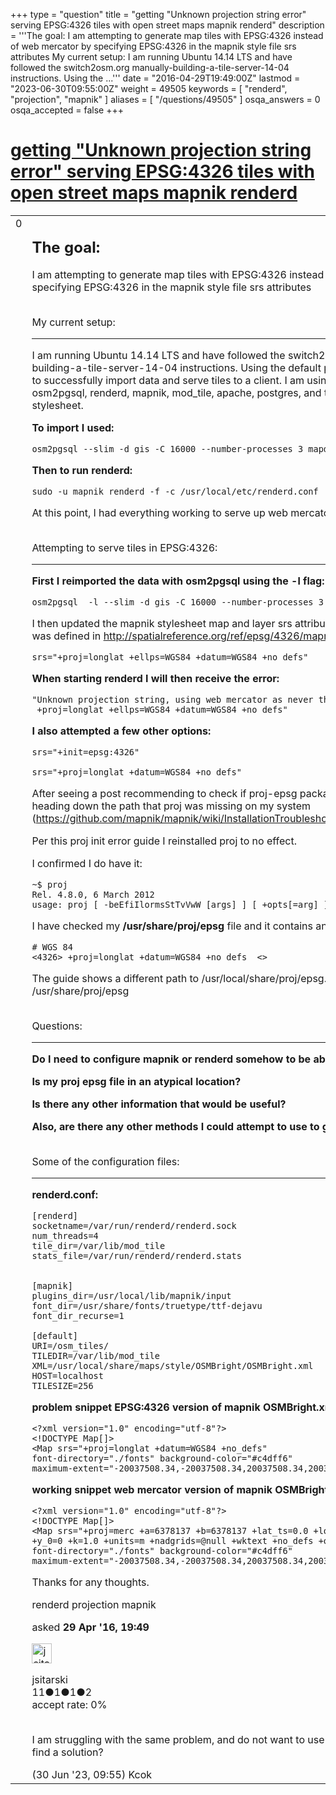 +++
type = "question"
title = "getting &quot;Unknown projection string error&quot; serving EPSG:4326 tiles with open street maps mapnik renderd"
description = '''The goal: I am attempting to generate map tiles with EPSG:4326 instead of web mercator by specifying EPSG:4326 in the mapnik style file srs attributes  My current setup:  I am running Ubuntu 14.14 LTS and have followed the switch2osm.org manually-building-a-tile-server-14-04 instructions. Using the ...'''
date = "2016-04-29T19:49:00Z"
lastmod = "2023-06-30T09:55:00Z"
weight = 49505
keywords = [ "renderd", "projection", "mapnik" ]
aliases = [ "/questions/49505" ]
osqa_answers = 0
osqa_accepted = false
+++

<div class="headNormal">

# [getting "Unknown projection string error" serving EPSG:4326 tiles with open street maps mapnik renderd](/questions/49505/getting-unknown-projection-string-error-serving-epsg4326-tiles-with-open-street-maps-mapnik-renderd)

</div>

<div id="main-body">

<div id="askform">

<table id="question-table" style="width:100%;">
<colgroup>
<col style="width: 50%" />
<col style="width: 50%" />
</colgroup>
<tbody>
<tr>
<td style="width: 30px; vertical-align: top"><div class="vote-buttons">
<span id="post-49505-upvote" class="ajax-command post-vote up" rel="nofollow" title="I like this post (click again to cancel)"> </span>
<div id="post-49505-score" class="post-score" title="current number of votes">
0
</div>
<span id="post-49505-downvote" class="ajax-command post-vote down" rel="nofollow" title="I dont like this post (click again to cancel)"> </span> <span id="favorite-mark" class="ajax-command favorite-mark" rel="nofollow" title="mark/unmark this question as favorite (click again to cancel)"> </span>
<div id="favorite-count" class="favorite-count">
&#10;</div>
</div></td>
<td><div id="item-right">
<div class="question-body">
<h2 id="the-goal">The goal:</h2>
<p>I am attempting to generate map tiles with EPSG:4326 instead of web mercator by specifying EPSG:4326 in the mapnik style file srs attributes</p>
<p><br />
My current setup:</p>
<hr />
<p>I am running Ubuntu 14.14 LTS and have followed the switch2osm.org manually-building-a-tile-server-14-04 instructions. Using the default projection, I was able to successfully import data and serve tiles to a client. I am using the stack of osm2pgsql, renderd, mapnik, mod_tile, apache, postgres, and the OSM Bright stylesheet.</p>
<p><strong>To import I used:</strong></p>
<pre><code>osm2pgsql --slim -d gis -C 16000 --number-processes 3 mapdata.osm.pbf</code></pre>
<p><strong>Then to run renderd:</strong></p>
<pre><code>sudo -u mapnik renderd -f -c /usr/local/etc/renderd.conf</code></pre>
<p>At this point, I had everything working to serve up web mercator.</p>
<p><br />
Attempting to serve tiles in EPSG:4326:</p>
<hr />
<p><strong>First I reimported the data with osm2pgsql using the -l flag:</strong></p>
<pre><code>osm2pgsql  -l --slim -d gis -C 16000 --number-processes 3 mapdata.osm.pbf</code></pre>
<p>I then updated the mapnik stylesheet map and layer srs attributes to match what was defined in <a href="http://spatialreference.org/ref/epsg/4326/mapnik/">http://spatialreference.org/ref/epsg/4326/mapnik/</a></p>
<pre><code>srs=&quot;+proj=longlat +ellps=WGS84 +datum=WGS84 +no_defs&quot;</code></pre>
<p><strong>When starting renderd I will then receive the error:</strong></p>
<pre><code>&quot;Unknown projection string, using web mercator as never the less.
 +proj=longlat +ellps=WGS84 +datum=WGS84 +no_defs&quot;</code></pre>
<p><strong>I also attempted a few other options:</strong></p>
<pre><code>srs=&quot;+init=epsg:4326&quot;
&#10;srs=&quot;+proj=longlat +datum=WGS84 +no_defs&quot;</code></pre>
<p>After seeing a post recommending to check if proj-epsg package is installed, I was heading down the path that proj was missing on my system (<a href="https://github.com/mapnik/mapnik/wiki/InstallationTroubleshooting#proj_init_error)">https://github.com/mapnik/mapnik/wiki/InstallationTroubleshooting#proj_init_error)</a></p>
<p>Per this proj init error guide I reinstalled proj to no effect.</p>
<p>I confirmed I do have it:</p>
<pre><code>~$ proj
Rel. 4.8.0, 6 March 2012
usage: proj [ -beEfiIlormsStTvVwW [args] ] [ +opts[=arg] ] [ files ]</code></pre>
<p>I have checked my <strong>/usr/share/proj/epsg</strong> file and it contains an entry:</p>
<pre><code># WGS 84
&lt;4326&gt; +proj=longlat +datum=WGS84 +no_defs  &lt;&gt;</code></pre>
<p>The guide shows a different path to /usr/local/share/proj/epsg. On my system it is /usr/share/proj/epsg</p>
<p><br />
Questions:</p>
<hr />
<p><strong>Do I need to configure mapnik or renderd somehow to be able to use proj?</strong></p>
<p><strong>Is my proj epsg file in an atypical location?</strong></p>
<p><strong>Is there any other information that would be useful?</strong></p>
<p><strong>Also, are there any other methods I could attempt to use to get finer debugging?</strong></p>
<p><br />
Some of the configuration files:</p>
<hr />
<p><strong>renderd.conf:</strong></p>
<pre><code>[renderd]
socketname=/var/run/renderd/renderd.sock
num_threads=4
tile_dir=/var/lib/mod_tile
stats_file=/var/run/renderd/renderd.stats
&#10;
[mapnik]
plugins_dir=/usr/local/lib/mapnik/input
font_dir=/usr/share/fonts/truetype/ttf-dejavu
font_dir_recurse=1
&#10;[default]
URI=/osm_tiles/
TILEDIR=/var/lib/mod_tile
XML=/usr/local/share/maps/style/OSMBright/OSMBright.xml
HOST=localhost
TILESIZE=256</code></pre>
<p><strong>problem snippet EPSG:4326 version of mapnik OSMBright.xml:</strong></p>
<pre><code>&lt;?xml version=&quot;1.0&quot; encoding=&quot;utf-8&quot;?&gt;
&lt;!DOCTYPE Map[]&gt;
&lt;Map srs=&quot;+proj=longlat +datum=WGS84 +no_defs&quot; 
font-directory=&quot;./fonts&quot; background-color=&quot;#c4dff6&quot;
maximum-extent=&quot;-20037508.34,-20037508.34,20037508.34,20037508.34&quot;&gt;</code></pre>
<p><strong>working snippet web mercator version of mapnik OSMBright.xml:</strong></p>
<pre><code>&lt;?xml version=&quot;1.0&quot; encoding=&quot;utf-8&quot;?&gt;
&lt;!DOCTYPE Map[]&gt;
&lt;Map srs=&quot;+proj=merc +a=6378137 +b=6378137 +lat_ts=0.0 +lon_0=0.0 +x_0=0.0 +y_0=0 +k=1.0 +units=m +nadgrids=@null +wktext +no_defs +over&quot; 
font-directory=&quot;./fonts&quot; background-color=&quot;#c4dff6&quot;
maximum-extent=&quot;-20037508.34,-20037508.34,20037508.34,20037508.34&quot;&gt;</code></pre>
<p>Thanks for any thoughts.</p>
</div>
<div id="question-tags" class="tags-container tags">
<span class="post-tag tag-link-renderd" rel="tag" title="see questions tagged &#39;renderd&#39;">renderd</span> <span class="post-tag tag-link-projection" rel="tag" title="see questions tagged &#39;projection&#39;">projection</span> <span class="post-tag tag-link-mapnik" rel="tag" title="see questions tagged &#39;mapnik&#39;">mapnik</span>
</div>
<div id="question-controls" class="post-controls">
&#10;</div>
<div class="post-update-info-container">
<div class="post-update-info post-update-info-user">
<p>asked <strong>29 Apr '16, 19:49</strong></p>
<img src="https://secure.gravatar.com/avatar/9a0311e6e866d542bed3d4aefdc0fd9f?s=32&amp;d=identicon&amp;r=g" class="gravatar" width="32" height="32" alt="jsitarski&#39;s gravatar image" />
<p><span>jsitarski</span><br />
<span class="score" title="11 reputation points">11</span><span title="1 badges"><span class="badge1">●</span><span class="badgecount">1</span></span><span title="1 badges"><span class="silver">●</span><span class="badgecount">1</span></span><span title="2 badges"><span class="bronze">●</span><span class="badgecount">2</span></span><br />
<span class="accept_rate" title="Rate of the user&#39;s accepted answers">accept rate:</span> <span title="jsitarski has no accepted answers">0%</span> </br></br></p>
</div>
</div>
<div id="comments-container-49505" class="comments-container">
<span id="87406"></span>
<div id="comment-87406" class="comment">
<div id="post-87406-score" class="comment-score">
&#10;</div>
<div class="comment-text">
<p>I am struggling with the same problem, and do not want to use MapProxy. Did you find a solution?</p>
</div>
<div id="comment-87406-info" class="comment-info">
<span class="comment-age">(30 Jun '23, 09:55)</span> <span class="comment-user userinfo">Kcok</span>
</div>
</div>
</div>
<div id="comment-tools-49505" class="comment-tools">
&#10;</div>
<div class="clear">
&#10;</div>
<div id="comment-49505-form-container" class="comment-form-container">
&#10;</div>
<div class="clear">
&#10;</div>
</div></td>
</tr>
</tbody>
</table>

</div>

</div>

